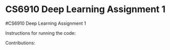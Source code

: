 CS6910 Deep Learning Assignment 1<a name="TOP"></a>
===================

#CS6910 Deep Learning Assignment 1


Instructions for running the code:



Contributions:

